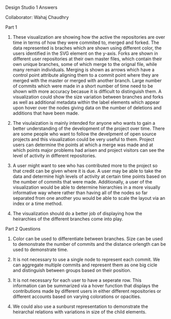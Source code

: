 Design Studio 1 Answers

Collaborator: Wahaj Chaudhry

Part 1

1. These visualization are showing how the active the repositories are over time in terms of how they were commited to, merged and forked. The data represented is braches which are shown using different color, the users identified in the SVG element on the y-axis. Forks are shown in different user repositories at their own master files, which contain their own unique branches, some of which merge to the orignal file, while many remain individuals. Merging is shown as arrows which have a control point attribute aligning them to a commit point where they are merged with the master or merged with another branch. Large number of commits which were made in a short number of time need to be shown with more accuracy becasue it is difficult to distinguish them. A visualization could show the size variation between branches and forks as well as additional metadata within the label elements which appear upon hover over the nodes giving data on the number of deletions and additions that have been made. 

2. The visulaization is mainly intended for anyone who wants to gain a better understanding of the development of the project over time. There are some people who want to follow the develpment of open source projects and this visualization could be very useful to them.  Project users can determine the points at which a merge was made and at which points major problems had arisen and project visitors can see the level of activity in different repositories. 

3. A user might want to see who has contributed more to the project so that credit can be given where it is due. A user may be able to take the data and determine high levels of activity at certain time points based on the number of commits that were made. Additionally, a user of the visualization would be able to determine hierarchies in a more visually informative way where rather than having all of the nodes so far separated from one another you would be able to scale the layout via an index or a time method. 

4. The visualization should do a better job of displaying how the heirarchies of the different branches come into play.

Part 2 Questions

1. Color can be used to differentiate between branches. Size can be used to demonstrate the number of commits and the distance orlength can be used to demonstrate time.

2. It is not necessary to use a single node to represent each commit. We can aggregate multiple commits and represent them as one big cicle and distinguish between groups based on their position.

3. It is not necessary for each user to have a seperate row. This information can be summarized via a hover function that displays the contributions made by different users in either different repositories or different accounts based on varying colorations or opacities. 

4. We could also use a sunburst representation to demonstrate the heirarchal relations with variations in size of the child elements. 